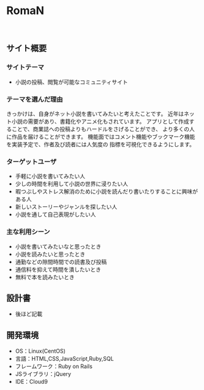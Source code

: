 # RomaN
​
## サイト概要
### サイトテーマ
- 小説の投稿、閲覧が可能なコミュニティサイト
​
### テーマを選んだ理由
きっかけは、自身がネット小説を書いてみたいと考えたことです。
近年はネット小説の需要があり、書籍化やアニメ化もされています。
アプリとして作成することで、商業誌への投稿よりもハードルをさげることができ、
より多くの人に作品を届けることができます。
機能面ではコメント機能やブックマーク機能を実装予定で、作者及び読者には人気度の
指標を可視化できるようにします。
​
### ターゲットユーザ
- 手軽に小説を書いてみたい人
- 少しの時間を利用して小説の世界に浸りたい人
- 暇つぶしやストレス解消のために小説を読んだり書いたりすることに興味がある人
- 新しいストーリーやジャンルを探したい人
- 小説を通して自己表現がしたい人
​
### 主な利用シーン
- 小説を書いてみたいなと思ったとき
- 小説を読みたいと思ったとき
- 通勤などの隙間時間での読書及び投稿
- 通信料を抑えて時間を潰したいとき
- 無料で本を読みたいとき
​
## 設計書
- 後ほど記載
​
## 開発環境
- OS：Linux(CentOS)
- 言語：HTML,CSS,JavaScript,Ruby,SQL
- フレームワーク：Ruby on Rails
- JSライブラリ：jQuery
- IDE：Cloud9